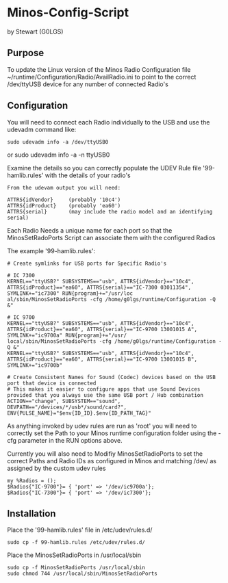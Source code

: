 # Minos-Config-Script

by Stewart (G0LGS)

Purpose
-------

To update the Linux version of the Minos Radio Configuration file 
~/runtime/Configuration/Radio/AvailRadio.ini to point to the correct /dev/ttyUSB<n> 
device for any number of connected Radio's

Configuration
-------------

You will need to connect each Radio individually to the USB and use the udevadm command like:

	sudo udevadm info -a /dev/ttyUSB0
or
	sudo udevadm info -a -n ttyUSB0

Examine the details so you can correctly populate the UDEV Rule file '99-hamlib.rules' with the details of 
your radio's

	From the udevam output you will need:

	ATTRS{idVendor}		(probably '10c4')
	ATTRS{idProduct}	(probably 'ea60')
	ATTRS{serial}		(may include the radio model and an identifying serial)

Each Radio Needs a unique name for each port so that the MinosSetRadoPorts Script can associate them with 
the configured Radios

The example '99-hamlib.rules':

	# Create symlinks for USB ports for Specific Radio's

	# IC 7300
	KERNEL=="ttyUSB?" SUBSYSTEMS=="usb", ATTRS{idVendor}=="10c4", ATTRS{idProduct}=="ea60", ATTRS{serial}=="IC-7300 03011354", SYMLINK+="ic7300" RUN{program}+="/usr/loc	al/sbin/MinosSetRadioPorts -cfg /home/g0lgs/runtime/Configuration -Q &"

	# IC 9700
	KERNEL=="ttyUSB?" SUBSYSTEMS=="usb", ATTRS{idVendor}=="10c4", ATTRS{idProduct}=="ea60", ATTRS{serial}=="IC-9700 13001015 A", SYMLINK+="ic9700a" RUN{program}+="/usr/	local/sbin/MinosSetRadioPorts -cfg /home/g0lgs/runtime/Configuration -Q &"
	KERNEL=="ttyUSB?" SUBSYSTEMS=="usb", ATTRS{idVendor}=="10c4", ATTRS{idProduct}=="ea60", ATTRS{serial}=="IC-9700 13001015 B", SYMLINK+="ic9700b"

	# Create Consistent Names for Sound (Codec) devices based on the USB port that device is connected
	# This makes it easier to configure apps that use Sound Devices provided that you always use the same USB port / Hub combination
	ACTION=="change", SUBSYSTEM=="sound", DEVPATH=="/devices/*/usb*/sound/card?", ENV{PULSE_NAME}="$env{ID_ID}.$env{ID_PATH_TAG}"

As anything invoked by udev rules are run as 'root' you will need to correctly set the Path to your Minos runtime 
configuration folder using the -cfg parameter in the RUN options above.

Currently you will also need to Modifiy MinosSetRadioPorts to set the correct Paths and Radio IDs as configured in 
Minos and matching /dev/<name> as assigned by the custom udev rules

	my %Radios = ();
	$Radios{"IC-9700"}= { 'port' => '/dev/ic9700a'};
	$Radios{"IC-7300"}= { 'port' => '/dev/ic7300'};


Installation
------------

Place the '99-hamlib.rules' file in /etc/udev/rules.d/

	sudo cp -f 99-hamlib.rules /etc/udev/rules.d/

Place the MinosSetRadioPorts in /usr/local/sbin

	sudo cp -f MinosSetRadioPorts /usr/local/sbin
	sudo chmod 744 /usr/local/sbin/MinosSetRadioPorts

